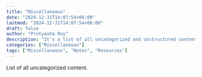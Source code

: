```yaml
---
title: "Miscellaneous"
date: "2024-12-31T14:07:54+06:00"
lastmod: "2024-12-31T14:07:54+06:00"
draft: false
author: "Protyasha Roy"
description: "It's a list of all uncategorized and unstructured content. My notes, random thoughts, resources, etc."
categories: ["Miscellaneous"]
tags: ["Miscellaneous", "Notes", "Resources"]
---
```


List of all uncategorized content.